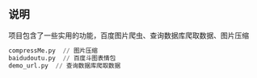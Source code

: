 ## 说明
项目包含了一些实用的功能，百度图片爬虫、查询数据库爬取数据、图片压缩

```python
compressMe.py  // 图片压缩
baidudoutu.py  // 百度斗图表情包
demo_url.py  // 查询数据库爬取数据
```
